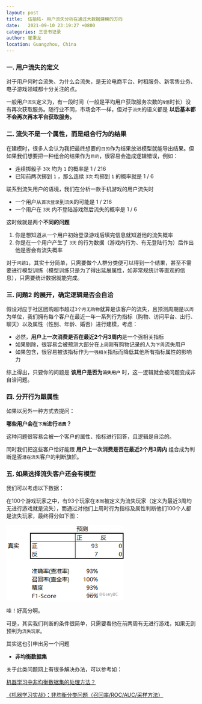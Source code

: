 ```yaml
---
layout: post
title:  伍拾陆- 用户流失分析在通过大数据建模的方向
date:   2021-09-10 23:19:27 +0800
categories: 三世书记录
author: 崔秉龙
location: Guangzhou, China
---
```


### 一. 用户流失的定义

对于用户何时会流失、为什么会流失，是无论电商平台、时租服务、新零售业务、电子游戏领域都十分关注的点。

一般用户`流失`定义为，有一段时间（一般是平均用户获取服务次数的`N倍`时长）没有再次获取服务。随行业不同，市场会不一样，但对于`流失`的语义都是 **以后基本都不会再次再本平台获取服务。**

### 二. 流失不是一个属性，而是组合行为的结果

在建模时，很多人会认为我把最终想要的`目的`作为结果放进模型就能导出结果。但如果我们想要把一种组合的结果作为`目的`，很容易会造成逻辑错误，例如：
- 连续掷骰子 `3次` 均为 `1` 的概率是 1 / 216
- 已知前两次掷到 `1` ，那么连续 `3次` 均掷到 `1`  的概率就是 1 / 6

联系到流失用户的语境，我们在分析一款手机游戏的用户流失时
* 一个用户从`首次登录`到`流失`的可能是 1 / 216
* 一个用户在 `3天` 内不登陆游戏然后流失的概率是 1 / 6

这时候就是两个**不同的问题**
1. 你是想知道从一个用户初始登录游戏后填完信息就知道他的流失概率
2. 你是在一个用户产生了 `3天` 的行为数据（游戏内行为、有无登陆行为）后作出他是否会有流失概率

对于`问题1`，其实十分简单，只需要做个人群分类便可以得到一个结果，甚至不需要进行模型训练（模型训练只是为了得出延展属性，如非常规统计等直观的信息），只需要统计数据就能完成。

### 三. 问题2 的展开，确定逻辑是否会自洽

假设对应于社区团购超市超过`3个月无购物`就算是该客户的流失，且预测周期是以`周`为单位，我们拥有每个客户在最近一年一系列行为指标（购物、访问平台、出行、聊天）以及属性（性别、年龄、婚否）进行建模，考虑：
- 必然，**用户上一次消费是否在最近2个月3周内**是一个强相关指标
- 如果剔除，很容易会被预测大部分在`上周`刚有购物记录的人为`下周`流失用户
- 如果包含，很容易被该指标作为一`强相关`指标而降低其他所有指标属性的影响力

综上得出，只要你的问题是 **该用户是否为`流失用户`** 时，这一逻辑就会被问题变成非自洽问题。

### 四. 分开行为跟属性

如果以另外一种方式去提问：

**哪些用户会在`下周`进行`消费`？**

这种问题很容易会被一个客户的属性、指标进行回答，且逻辑是自洽的。

同时我们把这些客户恰好能跟 **用户上一次消费是否在最近2个月3周内** 组合成为判断是否`潜在流失`客户的判断旗帜。

### 五.  如果选择流失客户还会有模型

我们可以考虑以下数据：

在100个游戏玩家之中，有93个玩家在`本周`被定义为流失玩家（定义为最近3周均无进行游戏就是流失），而通过对他们上周时行为指标及属性判断他们100个人都是流失玩家，最终得分如下图：

![dd](/photo/InPost/56-1.png)

哇！好高分啊。

可是，其实我们判断的条件很简单，只需要看他在前两周有无进行游戏，如果无则预判为`流失玩家`。

其实这也引申出另一个问题

- **非均衡数据集**


关于此类问题网上有很多解决办法，可以参考如：

[机器学习中非均衡数据集的处理方法？](https://www.zhihu.com/question/30492527/answer/127919063)

[《机器学习实战》：非均衡分类问题（召回率/ROC/AUC/采样方法）](https://blog.csdn.net/qq_43745578/article/details/106321052)